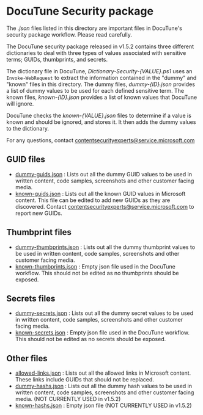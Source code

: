# DocuTune Security package

The *.json* files listed in this directory are important files in DocuTune's security package workflow. Please read carefully.

The DocuTune security package released in v1.5.2 contains three different dictionaries to deal with three types of values associated with sensitive terms; GUIDs, thumbprints, and secrets. 

The dictionary file in DocuTune, *Dictionary-Security-{VALUE}.ps1* uses an `Invoke-WebRequest` to extract the information contained in the "dummy" and "known" files in this directory. The dummy files, *dummy-{ID}.json* provides a list of dummy values to be used for each defined sensitive term. The known files, *known-{ID}.json* provides a list of known values that DocuTune will ignore.

DocuTune checks the *known-{VALUE}.json* files to determine if a value is known and should be ignored, and stores it. It then adds the dummy values to the dictionary.

For any questions, contact [contentsecurityexperts@service.microsoft.com](mailto:contentsecurityexperts@service.microsoft.com)

## GUID files

 - [dummy-guids.json](./dummy-guids.json) : Lists out all the dummy GUID values to be used in written content, code samples, screenshots and other customer facing media.
 - [known-guids.json](./known-guids.json) : Lists out all the known GUID values in Microsoft content. This file can be edited to add new GUIDs as they are discovered. Contact [contentsecurityexperts@service.microsoft.com](mailto:contentsecurityexperts@service.microsoft.com) to report new GUIDs.

## Thumbprint files

- [dummy-thumbprints.json](./dummy-thumbprints.json) : Lists out all the dummy thumbprint values to be used in written content, code samples, screenshots and other customer facing media.
- [known-thumbprints.json](./known-thumbprints.json) : Empty json file used in the DocuTune workflow. This should not be edited as no thumbprints should be exposed.

## Secrets files

- [dummy-secrets.json](./dummy-secrets.json) : Lists out all the dummy secret values to be used in written content, code samples, screenshots and other customer facing media.
- [known-secrets.json](./known-secrets.json) : Empty json file used in the DocuTune workflow. This should not be edited as no secrets should be exposed.

## Other files

- [allowed-links.json](./allowed-links.json) : Lists out all the allowed links in Microsoft content. These links include GUIDs that should not be replaced.
- [dummy-hashs.json](./dummy-hashs.json) : Lists out all the dummy hash values to be used in written content, code samples, screenshots and other customer facing media. (NOT CURRENTLY USED in v1.5.2)
- [known-hashs.json](./known-hashs.json) : Empty json file (NOT CURRENTLY USED in v1.5.2)